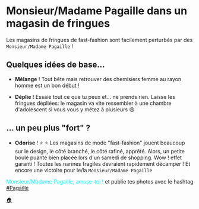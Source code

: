 # Monsieur/Madame Pagaille dans un magasin de fringues

Les magasins de fringues de fast-fashion sont facilement perturbés par des `Monsieur/Madame Pagaille` !

## Quelques idées de base...

- **Mélange** ! 
  Tout bête mais retrouver des chemisiers femme au rayon homme est un bon début !
  
- **Déplie** ! 
  Essaie tout ce que tu peux et... ne prends rien. Laisse les fringues dépliées: le magasin va vite ressembler à une chambre d'adolescent si vous vous y métez à plusieurs :satisfied:

## ... un peu plus "fort" ?

- **Odorise** ! :star: :star:
  Les magasins de mode "fast-fashion" jouent beaucoup sur le design, le côté branché, le côté rafiné, apprêté. Alors, un petite boule puante bien placée lors d'un samedi de shopping. Wow ! effet garanti ! Toutes les narines fragiles devraient rapidement décamper ! Et encore une victoire pour le/la `Monsieur/Madame Pagaille`


<span style="color:cyan">Monsieur/Madame Pagaille, amuse-toi !</span> et publie tes photos avec le hashtag [#Pagaille](https://twitter.com/search?q=%23pagaille&src=typed_query)

[:house:](README.md)